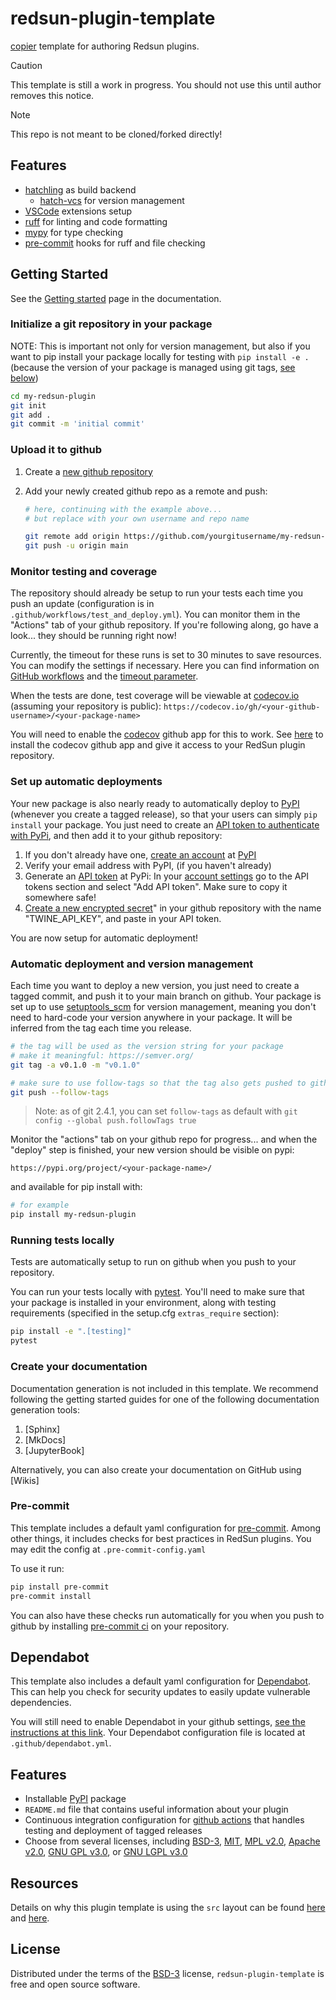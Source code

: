 # redsun-plugin-template

[copier](https://copier.readthedocs.io/en/stable/) template for authoring Redsun plugins.

> [!CAUTION]
> This template is still a work in progress. You should not use this until author removes this notice.

> [!NOTE]
> This repo is not meant to be cloned/forked directly!

## Features

- [hatchling](https://hatch.pypa.io/latest/) as build backend
  - [hatch-vcs](https://github.com/ofek/hatch-vcs) for version management
- [VSCode](https://code.visualstudio.com/) extensions setup
- [ruff](https://docs.astral.sh/ruff/) for linting and code formatting
- [mypy](https://github.com/python/mypy) for type checking
- [pre-commit](https://pre-commit.com/) hooks for ruff and file checking

## Getting Started

See the [Getting started] page in the documentation.

### Initialize a git repository in your package

NOTE: This is important not only for version management, but also if you want to
pip install your package locally for testing with `pip install -e .` (because
the version of your package is managed using git tags,
[see below](#automatic-deployment-and-version-management))

```bash
cd my-redsun-plugin
git init
git add .
git commit -m 'initial commit'
```

### Upload it to github

1. Create a [new github repository]

2. Add your newly created github repo as a remote and push:

   ```bash
   # here, continuing with the example above...
   # but replace with your own username and repo name

   git remote add origin https://github.com/yourgitusername/my-redsun-plugin.git
   git push -u origin main
   ```

### Monitor testing and coverage

The repository should already be setup to run your tests each time you push an
update (configuration is in `.github/workflows/test_and_deploy.yml`). You can
monitor them in the "Actions" tab of your github repository. If you're
following along, go have a look... they should be running right now!

Currently, the timeout for these runs is set to 30 minutes to save resources. You can modify the settings if necessary. Here you can find information on [GitHub workflows](https://docs.github.com/en/actions/learn-github-actions) and the [timeout parameter](https://docs.github.com/en/actions/using-workflows/workflow-syntax-for-github-actions#jobsjob_idtimeout-minutes).

When the tests are done, test coverage will be viewable at
[codecov.io](https://codecov.io/) (assuming your repository is public):
`https://codecov.io/gh/<your-github-username>/<your-package-name>`

You will need to enable the [codecov](https://github.com/apps/codecov) github app
for this to work. See [here](https://github.com/apps/codecov/installations/new)
to install the codecov github app and give it access to your RedSun plugin repository.

### Set up automatic deployments

Your new package is also nearly ready to automatically deploy to [PyPI]
(whenever you create a tagged release), so that your users can simply `pip install` your package. You just need to create an [API token to authenticate
with PyPi](https://pypi.org/help/#apitoken), and then add it to your github
repository:

1. If you don't already have one, [create an
   account](https://pypi.org/account/register/) at [PyPI]
2. Verify your email address with PyPI, (if you haven't already)
3. Generate an [API token](https://pypi.org/help/#apitoken) at PyPi: In your
   [account settings](https://pypi.org/manage/account/) go to the API tokens
   section and select "Add API token". Make sure to copy it somewhere safe!
4. [Create a new encrypted
   secret](https://help.github.com/en/actions/configuring-and-managing-workflows/creating-and-storing-encrypted-secrets#creating-encrypted-secrets)"
   in your github repository with the name "TWINE_API_KEY", and paste in your
   API token.

You are now setup for automatic deployment!

### Automatic deployment and version management

Each time you want to deploy a new version, you just need to create a tagged
commit, and push it to your main branch on github. Your package is set up to
use [setuptools_scm](https://github.com/pypa/setuptools_scm) for version
management, meaning you don't need to hard-code your version anywhere in your
package. It will be inferred from the tag each time you release.

```bash
# the tag will be used as the version string for your package
# make it meaningful: https://semver.org/
git tag -a v0.1.0 -m "v0.1.0"

# make sure to use follow-tags so that the tag also gets pushed to github
git push --follow-tags
```

> Note: as of git 2.4.1, you can set `follow-tags` as default with
> `git config --global push.followTags true`

Monitor the "actions" tab on your github repo for progress... and when the
"deploy" step is finished, your new version should be visible on pypi:

`https://pypi.org/project/<your-package-name>/`

and available for pip install with:

```bash
# for example
pip install my-redsun-plugin
```

### Running tests locally

Tests are automatically setup to run on github when you push to your repository.

You can run your tests locally with [pytest](https://docs.pytest.org/en/stable/).
You'll need to make sure that your package is installed in your environment,
along with testing requirements (specified in the setup.cfg `extras_require` section):

```bash
pip install -e ".[testing]"
pytest
```

### Create your documentation

Documentation generation is not included in this template.
We recommend following the getting started guides for one of the following documentation generation tools:

1. [Sphinx]
2. [MkDocs]
3. [JupyterBook]

Alternatively, you can also create your documentation on GitHub using [Wikis]

### Pre-commit

This template includes a default yaml configuration for [pre-commit](https://pre-commit.com/).
Among other things, it includes checks for best practices in RedSun plugins.
You may edit the config at `.pre-commit-config.yaml`

To use it run:

```bash
pip install pre-commit
pre-commit install
```

You can also have these checks run automatically for you when you push to github
by installing [pre-commit ci](https://pre-commit.ci/) on your repository.

## Dependabot

This template also includes a default yaml configuration for [Dependabot](https://docs.github.com/en/code-security/dependabot). This can help you check for security updates to easily update vulnerable dependencies.

You will still need to enable Dependabot in your github settings, [see the instructions at this link](https://docs.github.com/en/code-security/dependabot/dependabot-security-updates/configuring-dependabot-security-updates#managing-dependabot-security-updates-for-your-repositories). Your Dependabot configuration file is located at `.github/dependabot.yml`.

## Features

- Installable [PyPI] package
- `README.md` file that contains useful information about your plugin
- Continuous integration configuration for [github actions] that handles testing
  and deployment of tagged releases
- Choose from several licenses, including [BSD-3], [MIT], [MPL v2.0], [Apache
  v2.0], [GNU GPL v3.0], or [GNU LGPL v3.0]

## Resources

Details on why this plugin template is using the `src` layout can be found [here](https://blog.ionelmc.ro/2014/05/25/python-packaging/#the-structure) and [here](https://hynek.me/articles/testing-packaging/).

## License

Distributed under the terms of the [BSD-3] license, `redsun-plugin-template`
is free and open source software.

[copier]: https://github.com/copier-org/copier
[pypi]: https://pypi.org/
[file an issue]: https://github.com/redsun-acquisition/redsun-plugin-template/issues
[mit]: http://opensource.org/licenses/MIT
[mpl v2.0]: https://www.mozilla.org/media/MPL/2.0/index.txt
[bsd-3]: http://opensource.org/licenses/BSD-3-Clause
[gnu gpl v3.0]: http://www.gnu.org/licenses/gpl-3.0.txt
[gnu lgpl v3.0]: http://www.gnu.org/licenses/lgpl-3.0.txt
[apache v2.0]: http://www.apache.org/licenses/LICENSE-2.0
[travis ci]: https://travis-ci.com/
[github actions]: https://github.com/features/actions
[new github repository]: https://help.github.com/en/github/getting-started-with-github/create-a-repo
[getting started]: https://redsun-acquisition.github.io/redsun-plugin-template/getting_started/

